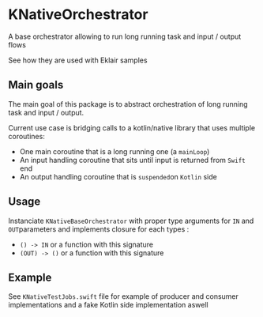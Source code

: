 # KNativeOrchestrator

A base orchestrator allowing to run long running task and input / output flows

See how they are used with Eklair samples


## Main goals

The main goal of this package is to abstract orchestration of long running task and input / output.

Current use case is bridging calls to a kotlin/native library that uses multiple coroutines:
 
  * One main coroutine that is a long running one (a `mainLoop`)
  * An input handling coroutine that sits until input is returned from `Swift` end
  * An output handling  coroutine that is `suspended`on `Kotlin` side
  
## Usage

Instanciate `KNativeBaseOrchestrator` with proper type arguments for `IN` and `OUT`parameters and implements closure for each types :
 
  * `() -> IN` or a function with this signature
  * `(OUT) -> ()` or a function with this signature
  

## Example

See `KNativeTestJobs.swift` file for example of producer and consumer implementations and a fake Kotlin side implementation aswell 
